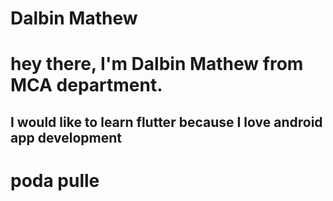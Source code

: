 # Dalbin Mathew

# hey there, I'm Dalbin Mathew from MCA department.
## I would like to learn flutter because I love android app development 
# poda pulle
